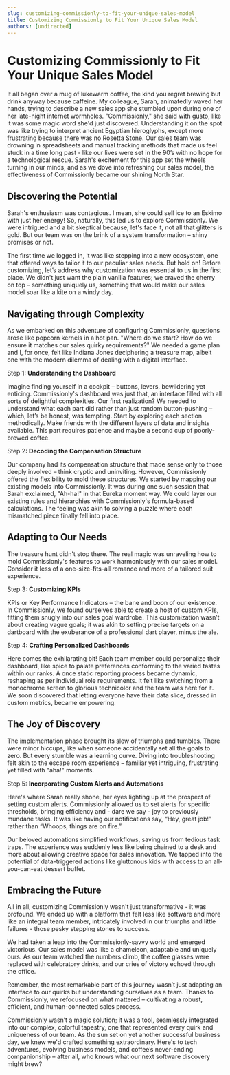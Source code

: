 ```yaml
---
slug: customizing-commissionly-to-fit-your-unique-sales-model
title: Customizing Commissionly to Fit Your Unique Sales Model
authors: [undirected]
---
```



# Customizing Commissionly to Fit Your Unique Sales Model

It all began over a mug of lukewarm coffee, the kind you regret brewing but drink anyway because caffeine. My colleague, Sarah, animatedly waved her hands, trying to describe a new sales app she stumbled upon during one of her late-night internet wormholes. "Commissionly," she said with gusto, like it was some magic word she'd just discovered. Understanding it on the spot was like trying to interpret ancient Egyptian hieroglyphs, except more frustrating because there was no Rosetta Stone. Our sales team was drowning in spreadsheets and manual tracking methods that made us feel stuck in a time long past - like our lives were set in the 90’s with no hope for a technological rescue. Sarah's excitement for this app set the wheels turning in our minds, and as we dove into refreshing our sales model, the effectiveness of Commissionly became our shining North Star.

## Discovering the Potential

Sarah's enthusiasm was contagious. I mean, she could sell ice to an Eskimo with just her energy! So, naturally, this led us to explore Commissionly. We were intrigued and a bit skeptical because, let's face it, not all that glitters is gold. But our team was on the brink of a system transformation – shiny promises or not.

The first time we logged in, it was like stepping into a new ecosystem, one that offered ways to tailor it to our peculiar sales needs. But hold on! Before customizing, let’s address why customization was essential to us in the first place. We didn't just want the plain vanilla features; we craved the cherry on top – something uniquely us, something that would make our sales model soar like a kite on a windy day.

## Navigating through Complexity

As we embarked on this adventure of configuring Commissionly, questions arose like popcorn kernels in a hot pan. "Where do we start? How do we ensure it matches our sales quirky requirements?" We needed a game plan and I, for once, felt like Indiana Jones deciphering a treasure map, albeit one with the modern dilemma of dealing with a digital interface.

Step 1: **Understanding the Dashboard**

Imagine finding yourself in a cockpit – buttons, levers, bewildering yet enticing. Commissionly's dashboard was just that, an interface filled with all sorts of delightful complexities. Our first realization? We needed to understand what each part did rather than just random button-pushing – which, let’s be honest, was tempting. Start by exploring each section methodically. Make friends with the different layers of data and insights available. This part requires patience and maybe a second cup of poorly-brewed coffee.

Step 2: **Decoding the Compensation Structure**

Our company had its compensation structure that made sense only to those deeply involved – think cryptic and uninviting. However, Commissionly offered the flexibility to mold these structures. We started by mapping our existing models into Commissionly. It was during one such session that Sarah exclaimed, "Ah-ha!" in that Eureka moment way. We could layer our existing rules and hierarchies with Commissionly's formula-based calculations. The feeling was akin to solving a puzzle where each mismatched piece finally fell into place.

## Adapting to Our Needs

The treasure hunt didn't stop there. The real magic was unraveling how to mold Commissionly's features to work harmoniously with our sales model. Consider it less of a one-size-fits-all romance and more of a tailored suit experience.

Step 3: **Customizing KPIs**

KPIs or Key Performance Indicators – the bane and boon of our existence. In Commissionly, we found ourselves able to create a host of custom KPIs, fitting them snugly into our sales goal wardrobe. This customization wasn’t about creating vague goals; it was akin to setting precise targets on a dartboard with the exuberance of a professional dart player, minus the ale.

Step 4: **Crafting Personalized Dashboards**

Here comes the exhilarating bit! Each team member could personalize their dashboard, like spice to palate preferences conforming to the varied tastes within our ranks. A once static reporting process became dynamic, reshaping as per individual role requirements. It felt like switching from a monochrome screen to glorious technicolor and the team was here for it. We soon discovered that letting everyone have their data slice, dressed in custom metrics, became empowering.

## The Joy of Discovery

The implementation phase brought its slew of triumphs and tumbles. There were minor hiccups, like when someone accidentally set all the goals to zero. But every stumble was a learning curve. Diving into troubleshooting felt akin to the escape room experience – familiar yet intriguing, frustrating yet filled with "aha!" moments. 

Step 5: **Incorporating Custom Alerts and Automations**

Here's where Sarah really shone, her eyes lighting up at the prospect of setting custom alerts. Commissionly allowed us to set alerts for specific thresholds, bringing efficiency and - dare we say - joy to previously mundane tasks. It was like having our notifications say, “Hey, great job!” rather than “Whoops, things are on fire.”

Our beloved automations simplified workflows, saving us from tedious task traps. The experience was suddenly less like being chained to a desk and more about allowing creative space for sales innovation. We tapped into the potential of data-triggered actions like gluttonous kids with access to an all-you-can-eat dessert buffet.

## Embracing the Future

All in all, customizing Commissionly wasn't just transformative - it was profound. We ended up with a platform that felt less like software and more like an integral team member, intricately involved in our triumphs and little failures - those pesky stepping stones to success.

We had taken a leap into the Commissionly-savvy world and emerged victorious. Our sales model was like a chameleon, adaptable and uniquely ours. As our team watched the numbers climb, the coffee glasses were replaced with celebratory drinks, and our cries of victory echoed through the office.

Remember, the most remarkable part of this journey wasn’t just adapting an interface to our quirks but understanding ourselves as a team. Thanks to Commissionly, we refocused on what mattered – cultivating a robust, efficient, and human-connected sales process. 

Commissionly wasn’t a magic solution; it was a tool, seamlessly integrated into our complex, colorful tapestry, one that represented every quirk and uniqueness of our team. As the sun set on yet another successful business day, we knew we'd crafted something extraordinary. Here's to tech adventures, evolving business models, and coffee’s never-ending companionship – after all, who knows what our next software discovery might brew?